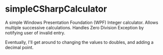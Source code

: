 # simpleCSharpCalculator

A simple Windows Presentation Foundation (WPF) Integer calculator. Allows multiple successive calculations. Handles Zero Division Exception by notifying user of invalid entry.

Eventually, I'll get around to changing the values to doubles, and adding a decimal point.
